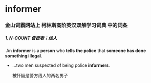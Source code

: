 # informer

### 金山词霸网站上 柯林斯高阶英汉双解学习词典 中的词条

##### 1. N-COUNT 告密者；线人

​	An **informer** is a **person** who **tells the police** that **someone has done something illegal**.

- ...two men suspected of being police **informers**.

  被怀疑是警方线人的两名男子
